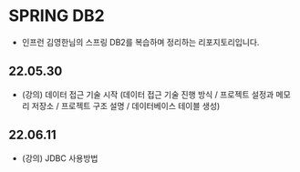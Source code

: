 # SPRING DB2
- 인프런 김영한님의 스프링 DB2를 복습하며 정리하는 리포지토리입니다.


## 22.05.30
- (강의) 데이터 접근 기술 시작 (데이터 접근 기술 진행 방식 / 프로젝트 설정과 메모리 저장소 / 프로젝트 구조 설명 / 데이터베이스 테이블 생성)

## 22.06.11
- (강의) JDBC 사용방법
